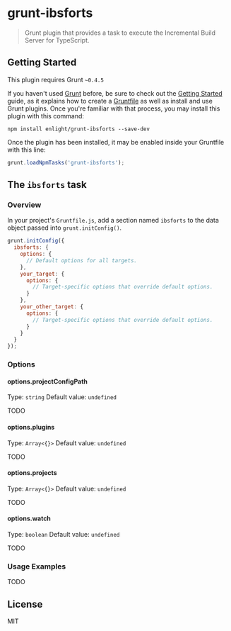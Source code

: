 # grunt-ibsforts

> Grunt plugin that provides a task to execute the Incremental Build Server for TypeScript.

## Getting Started
This plugin requires Grunt `~0.4.5`

If you haven't used [Grunt](http://gruntjs.com/) before, be sure to check out the
[Getting Started](http://gruntjs.com/getting-started) guide, as it explains how to create a
[Gruntfile](http://gruntjs.com/sample-gruntfile) as well as install and use Grunt plugins.
Once you're familiar with that process, you may install this plugin with this command:

```shell
npm install enlight/grunt-ibsforts --save-dev
```

Once the plugin has been installed, it may be enabled inside your Gruntfile with this line:

```js
grunt.loadNpmTasks('grunt-ibsforts');
```

## The `ibsforts` task

### Overview
In your project's `Gruntfile.js`, add a section named `ibsforts` to the data object passed into
`grunt.initConfig()`.

```js
grunt.initConfig({
  ibsforts: {
    options: {
      // Default options for all targets.
    },
    your_target: {
      options: {
        // Target-specific options that override default options.
      }
    },
    your_other_target: {
      options: {
        // Target-specific options that override default options.
      }
    }
  }
});
```

### Options

#### options.projectConfigPath
Type: `string`
Default value: `undefined`

TODO

#### options.plugins
Type: `Array<{}>`
Default value: `undefined`

TODO

#### options.projects
Type: `Array<{}>`
Default value: `undefined`

TODO

#### options.watch
Type: `boolean`
Default value: `undefined`

TODO

### Usage Examples

TODO

## License
MIT
